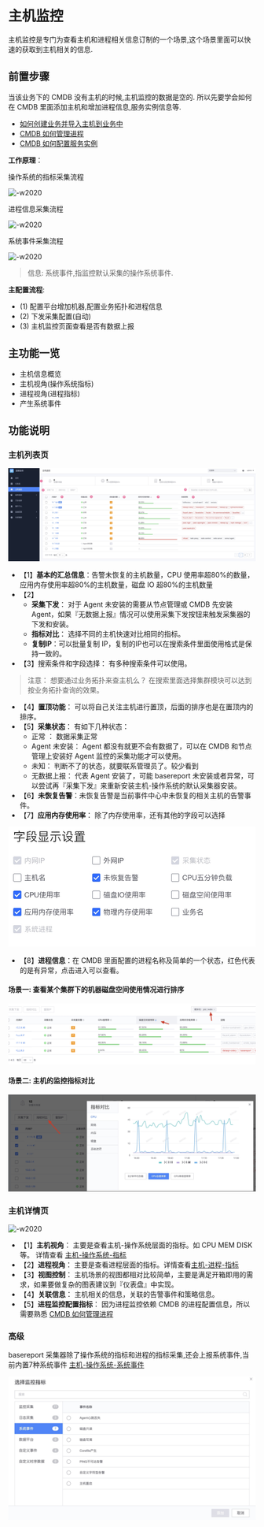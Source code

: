 # 主机监控

主机监控是专门为查看主机和进程相关信息订制的一个场景,这个场景里面可以快速的获取到主机相关的信息.

## 前置步骤

当该业务下的 CMDB 没有主机的时候,主机监控的数据是空的. 所以先要学会如何在 CMDB 里面添加主机和增加进程信息,服务实例信息等.

* [如何创建业务并导入主机到业务中](../../../../配置平台/产品白皮书/快速入门/case1.md)
* [CMDB 如何管理进程](https://bk.tencent.com/docs/document/6.0/15/505)
* [CMDB 如何配置服务实例](https://bk.tencent.com/docs/document/6.0/15/509)

**工作原理**：

操作系统的指标采集流程

![-w2020](media/15766723291223.jpg)

进程信息采集流程

![-w2020](media/15766723475705.jpg)

系统事件采集流程

![-w2020](media/15766763671314.jpg)

> 信息: 系统事件,指监控默认采集的操作系统事件.

**主配置流程**:

* (1) 配置平台增加机器,配置业务拓扑和进程信息
* (2) 下发采集配置(自动)
* (3) 主机监控页面查看是否有数据上报

## 主功能一览

* 主机信息概览
* 主机视角(操作系统指标)
* 进程视角(进程指标)
* 产生系统事件

## 功能说明

### 主机列表页

![-w2020](media/15754451280250.jpg)

* 【1】**基本的汇总信息**：告警未恢复的主机数量，CPU 使用率超80%的数量，应用内存使用率超80%的主机数量，磁盘 IO 超80%的主机数量
* 【2】
    * **采集下发**： 对于 Agent 未安装的需要从节点管理或 CMDB 先安装 Agent，如果『无数据上报』情况可以使用采集下发按钮来触发采集器的下发和安装。
    * **指标对比**： 选择不同的主机快速对比相同的指标。
    * **复制IP**：可以批量复制 IP，复制的IP也可以在搜索条件里面使用格式是保持一致的。
* 【3】搜索条件和字段选择： 有多种搜索条件可以使用。

> 注意： 想要通过业务拓扑来查主机么？ 在搜索里面选择集群模块可以达到按业务拓扑查询的效果。

* 【4】**置顶功能**： 可以将自己关注主机进行置顶，后面的排序也是在置顶内的排序。
* 【5】**采集状态**： 有如下几种状态：
    * 正常 ： 数据采集正常
    * Agent 未安装： Agent 都没有就更不会有数据了，可以在 CMDB 和节点管理上安装好 Agent 监控的采集功能才可以使用。
    * 未知： 判断不了的状态，就要联系管理员了。较少看到
    * 无数据上报： 代表 Agent 安装了，可能 basereport 未安装或者异常，可以尝试再『采集下发』来重新安装主机-操作系统的默认采集器安装。
* 【6】**未恢复告警**：未恢复告警是当前事件中心中未恢复的相关主机的告警事件。
* 【7】**应用内存使用率**： 除了内存使用率，还有其他的字段可以选择

![-w2020](media/15761393519097.jpg)

* 【8】**进程信息**：在 CMDB 里面配置的进程名称及简单的一个状态，红色代表的是有异常，点击进入可以查看。

#### 场景一: 查看某个集群下的机器磁盘空间使用情况进行排序 

![](media/15840812567108.jpg)

#### 场景二: 主机的监控指标对比

![](media/15840917617027.jpg)

### 主机详情页

![-w2020](media/15754457832263.jpg)

* 【1】**主机视角**： 主要是查看主机-操作系统层面的指标。如 CPU MEM DISK等。 详情查看 [主机-操作系统-指标](../addenda/host-metrics.md)
* 【2】**进程视角**： 主要是查看进程层面的指标。详情查看[主机-进程-指标](../addenda/process-metrics.md)
* 【3】**视图控制**： 主机场景的视图都相对比较简单，主要是满足开箱即用的需求，如果要做复杂的图表建议到『仪表盘』中实现。
* 【4】**关联信息**： 主机相关的信息，关联的告警事件和策略信息。
* 【5】**进程监控配置指标**： 因为进程监控依赖 CMDB 的进程配置信息，所以需要熟悉 [CMDB 如何管理进程](https://bk.tencent.com/docs/document/6.0/15/505)

### 高级

basereport 采集器除了操作系统的指标和进程的指标采集,还会上报系统事件,当前内置7种系统事件 [主机-操作系统-系统事件](../addenda/host-events.md)

![-w2020](media/15766764588564.jpg)


